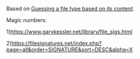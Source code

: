 Based on [Guessing a file type based on its content](http://codereview.stackexchange.com/questions/85054/guessing-a-file-type-based-on-its-content).



Magic numbers: 

1)https://www.garykessler.net/library/file_sigs.html

2)https://filesignatures.net/index.php?page=all&order=SIGNATURE&sort=DESC&alpha=X
